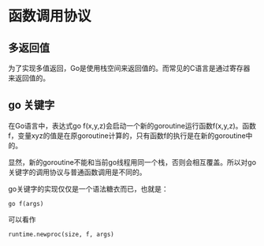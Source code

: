 # 函数调用协议

## 多返回值

为了实现多值返回，Go是使用栈空间来返回值的。而常见的C语言是通过寄存器来返回值的。

## go 关键字

在Go语言中，表达式go f(x,y,z)会启动一个新的goroutine运行函数f(x,y,z)。函数f，变量xyz的值是在原goroutine计算的，只有函数f的执行是在新的goroutine中的。

显然，新的goroutine不能和当前go线程用同一个栈，否则会相互覆盖。所以对go关键字的调用协议与普通函数调用是不同的。

go关键字的实现仅仅是一个语法糖衣而已，也就是：

    go f(args)
可以看作

    runtime.newproc(size, f, args)